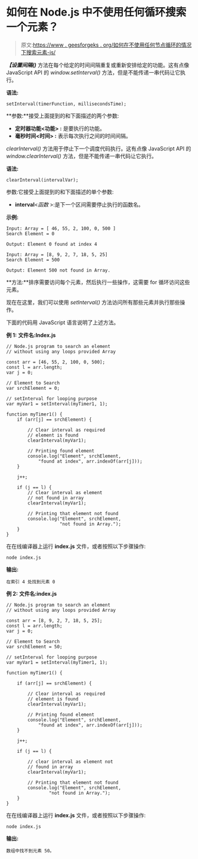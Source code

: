 # 如何在 Node.js 中不使用任何循环搜索一个元素？

> 原文:[https://www . geesforgeks . org/如何在不使用任何节点循环的情况下搜索元素-js/](https://www.geeksforgeeks.org/how-to-search-an-element-without-using-any-loops-in-node-js/)

***【设置间隔()*** 方法在每个给定的时间间隔重复或重新安排给定的功能。这有点像 JavaScript API 的 *window.setInterval()* 方法，但是不能传递一串代码让它执行。

**语法:**

```
setInterval(timerFunction, millisecondsTime);

```

**参数:**接受上面提到的和下面描述的两个参数:

*   **定时器功能<功能> :** 是要执行的功能。
*   **毫秒时间<时间> :** 表示每次执行之间的时间间隔。

*clearInterval()* 方法用于停止下一个调度代码执行。这有点像 JavaScript API 的 *window.clearInterval()* 方法，但是不能传递一串代码让它执行。

**语法:**

```
clearInterval(intervalVar);

```

参数:它接受上面提到的和下面描述的单个参数:

*   **interval**<*函数* >:是下一个区间需要停止执行的函数名。

**示例:**

```
Input: Array = [ 46, 55, 2, 100, 0, 500 ]
Search Element = 0

Output: Element 0 found at index 4

Input: Array = [8, 9, 2, 7, 18, 5, 25]
Search Element = 500

Output: Element 500 not found in Array.

```

**方法:**排序需要访问每个元素，然后执行一些操作，这需要 for 循环访问这些元素。

现在在这里，我们可以使用 *setInterval()* 方法访问所有那些元素并执行那些操作。

下面的代码用 JavaScript 语言说明了上述方法。

**例 1:** **文件名:Index.js**

```
// Node.js program to search an element 
// without using any loops provided Array

const arr = [46, 55, 2, 100, 0, 500];
const l = arr.length;
var j = 0;

// Element to Search
var srchElement = 0;

// setInterval for looping purpose 
var myVar1 = setInterval(myTimer1, 1);

function myTimer1() {
    if (arr[j] == srchElement) {

        // Clear interval as required 
        // element is found 
        clearInterval(myVar1);

        // Printing found element
        console.log("Element", srchElement, 
            "found at index", arr.indexOf(arr[j]));
    }

    j++;

    if (j == l) {
        // Clear interval as element
        // not found in array
        clearInterval(myVar1);

        // Printing that element not found
        console.log("Element", srchElement, 
                    "not found in Array.");
    }
} 
```

在在线编译器上运行 **index.js** 文件，或者按照以下步骤操作:

```
node index.js
```

**输出:**

```
在索引 4 处找到元素 0
```

**例 2:** **文件名:index.js**

```
// Node.js program to search an element 
// without using any loops provided Array

const arr = [8, 9, 2, 7, 18, 5, 25];
const l = arr.length;
var j = 0;

// Element to Search
var srchElement = 50;

// setInterval for looping purpose 
var myVar1 = setInterval(myTimer1, 1);

function myTimer1() {

    if (arr[j] == srchElement) {

        // Clear interval as required
        // element is found 
        clearInterval(myVar1);

        // Printing found element
        console.log("Element", srchElement, 
            "found at index", arr.indexOf(arr[j]));
    }

    j++;

    if (j == l) {

        // clear interval as element not
        // found in array
        clearInterval(myVar1);

        // Printing that element not found
        console.log("Element", srchElement, 
                "not found in Array.");
    }
} 
```

在在线编译器上运行 **index.js** 文件，或者按照以下步骤操作:

```
node index.js

```

**输出:**

```
数组中找不到元素 50。
```